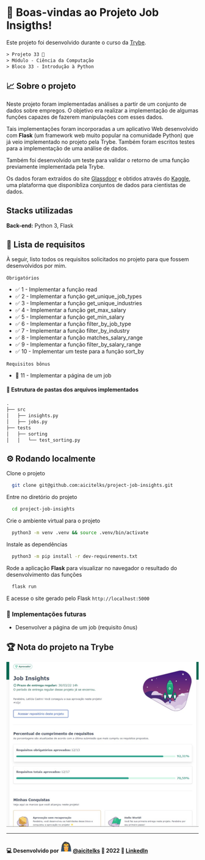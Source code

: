 # 💼 Boas-vindas ao Projeto Job Insigths!
Este projeto foi desenvolvido durante o curso da [Trybe](https://www.betrybe.com/).

    > Projeto 33 🚀
    > Módulo - Ciência da Computação
    > Bloco 33 - Introdução à Python

## 📈 Sobre o projeto
Neste projeto foram implementadas análises a partir de um conjunto de dados sobre empregos. O objetivo era realizar a implementação de algumas funções capazes de fazerem manipulações com esses dados.

Tais implementações foram incorporadas a um aplicativo Web desenvolvido com **Flask** (um framework web muito popular na comunidade Python) que já veio implementado no projeto pela Trybe. Também foram escritos testes para a implementação de uma análise de dados.

Também foi desenvolvido um teste para validar o retorno de uma função previamente implementada pela Trybe.

Os dados foram extraídos do site [Glassdoor](https://www.glassdoor.com.br//) e obtidos através do [Kaggle](https://www.kaggle.com/atharvap329/glassdoor-data-science-job-data), uma plataforma que disponibliza conjuntos de dados para cientistas de dados.


## Stacks utilizadas

**Back-end:** Python 3, Flask

## 📃 Lista de requisitos 
À seguir, listo todos os requisitos solicitados no projeto para que fossem desenvolvidos por mim.

`Obrigatórios`

- ✅ 1 - Implementar a função read
- ✅ 2 - Implementar a função get_unique_job_types
- ✅ 3 - Implementar a função get_unique_industries
- ✅ 4 - Implementar a função get_max_salary
- ✅ 5 - Implementar a função get_min_salary
- ✅ 6 - Implementar a função filter_by_job_type
- ✅ 7 - Implementar a função filter_by_industry
- ✅ 8 - Implementar a função matches_salary_range
- ✅ 9 - Implementar a função filter_by_salary_range
- ✅ 10 - Implementar um teste para a função sort_by

`Requisitos bônus`

- 🔲 11 - Implementar a página de um job
#### 📂 Estrutura de pastas dos arquivos implementados

```
.
├── src
│   ├── insights.py
│   ├── jobs.py
├── tests
│   ├── sorting
│   │   └── test_sorting.py
```
## ⚙️ Rodando localmente

Clone o projeto

```bash
  git clone git@github.com:aicitelks/project-job-insights.git
```

Entre no diretório do projeto

```bash
  cd project-job-insights
```

Crie o ambiente virtual para o projeto
```bash
  python3 -m venv .venv && source .venv/bin/activate
```

Instale as dependências

```bash
  python3 -m pip install -r dev-requirements.txt
```

Rode a aplicação **Flask** para visualizar no navegador o resultado do desenvolvimento das funções

```bash
  flask run
```

E acesse o site gerado pelo Flask `http://localhost:5000`


### 🚧 Implementações futuras
- Desenvolver a página de um job (requisito ônus)

## 🏆 Nota do projeto na Trybe

![Nota do projeto na Trybe](/job_insights.jpg)
___

#### 💻 Desenvolvido por <img src="/ww1.png" width="30"/> [@aicitelks](https://github.com/aicitelks/) 📆 2022 🔗 [LinkedIn](https://www.linkedin.com/in/leticiacastro87)